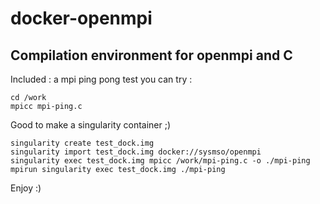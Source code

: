 # docker-openmpi
## Compilation environment for openmpi and C

Included : a mpi ping pong test you can try :
```
cd /work
mpicc mpi-ping.c
```
Good to make a singularity container ;)
```
singularity create test_dock.img
singularity import test_dock.img docker://sysmso/openmpi
singularity exec test_dock.img mpicc /work/mpi-ping.c -o ./mpi-ping
mpirun singularity exec test_dock.img ./mpi-ping
```

Enjoy :)
